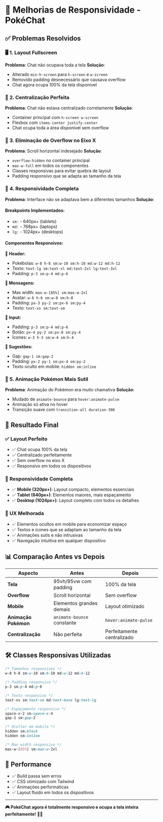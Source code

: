 # 📱 Melhorias de Responsividade - PokéChat

## ✅ **Problemas Resolvidos**

### 🖥️ **1. Layout Fullscreen**
**Problema**: Chat não ocupava toda a tela
**Solução**: 
- Alterado `min-h-screen` para `h-screen` e `w-screen`
- Removido padding desnecessário que causava overflow
- Chat agora ocupa 100% da tela disponível

### 📐 **2. Centralização Perfeita**
**Problema**: Chat não estava centralizado corretamente
**Solução**:
- Container principal com `h-screen w-screen`
- Flexbox com `items-center justify-center`
- Chat ocupa toda a área disponível sem overflow

### 🚫 **3. Eliminação de Overflow no Eixo X**
**Problema**: Scroll horizontal indesejado
**Solução**:
- `overflow-hidden` no container principal
- `max-w-full` em todos os componentes
- Classes responsivas para evitar quebra de layout
- Padding responsivo que se adapta ao tamanho da tela

### 📱 **4. Responsividade Completa**
**Problema**: Interface não se adaptava bem a diferentes tamanhos
**Solução**:

#### **Breakpoints Implementados:**
- `sm:` - 640px+ (tablets)
- `md:` - 768px+ (laptops)
- `lg:` - 1024px+ (desktops)

#### **Componentes Responsivos:**

**🔹 Header:**
- Pokébolas: `w-8 h-8 sm:w-10 sm:h-10 md:w-12 md:h-12`
- Texto: `text-lg sm:text-xl md:text-2xl lg:text-3xl`
- Padding: `p-3 sm:p-4 md:p-6`

**🔹 Mensagens:**
- Max width: `max-w-[85%] sm:max-w-2xl`
- Avatar: `w-6 h-6 sm:w-8 sm:h-8`
- Padding: `px-3 py-2 sm:px-6 sm:py-4`
- Texto: `text-xs sm:text-sm`

**🔹 Input:**
- Padding: `p-3 sm:p-4 md:p-6`
- Botão: `px-4 py-2 sm:px-8 sm:py-4`
- Ícones: `w-3 h-3 sm:w-4 sm:h-4`

**🔹 Sugestões:**
- Gap: `gap-1 sm:gap-2`
- Padding: `px-2 py-1 sm:px-4 sm:py-2`
- Texto oculto em mobile: `hidden sm:inline`

### 🎨 **5. Animação Pokémon Mais Sutil**
**Problema**: Animação do Pokémon era muito chamativa
**Solução**:
- Mudado de `animate-bounce` para `hover:animate-pulse`
- Animação só ativa no hover
- Transição suave com `transition-all duration-300`

## 🎯 **Resultado Final**

### ✅ **Layout Perfeito**
- ✅ Chat ocupa 100% da tela
- ✅ Centralizado perfeitamente
- ✅ Sem overflow no eixo X
- ✅ Responsivo em todos os dispositivos

### 📱 **Responsividade Completa**
- ✅ **Mobile (320px+)**: Layout compacto, elementos essenciais
- ✅ **Tablet (640px+)**: Elementos maiores, mais espaçamento
- ✅ **Desktop (1024px+)**: Layout completo com todos os detalhes

### 🎨 **UX Melhorada**
- ✅ Elementos ocultos em mobile para economizar espaço
- ✅ Textos e ícones que se adaptam ao tamanho da tela
- ✅ Animações sutis e não intrusivas
- ✅ Navegação intuitiva em qualquer dispositivo

## 📊 **Comparação Antes vs Depois**

| Aspecto | Antes | Depois |
|---------|-------|--------|
| **Tela** | 95vh/95vw com padding | 100% da tela |
| **Overflow** | Scroll horizontal | Sem overflow |
| **Mobile** | Elementos grandes demais | Layout otimizado |
| **Animação Pokémon** | `animate-bounce` constante | `hover:animate-pulse` |
| **Centralização** | Não perfeita | Perfeitamente centralizado |

## 🛠️ **Classes Responsivas Utilizadas**

```css
/* Tamanhos responsivos */
w-8 h-8 sm:w-10 sm:h-10 md:w-12 md:h-12

/* Padding responsivo */
p-3 sm:p-4 md:p-6

/* Texto responsivo */
text-xs sm:text-sm md:text-base lg:text-lg

/* Espaçamento responsivo */
space-x-2 sm:space-x-4
gap-1 sm:gap-2

/* Ocultar em mobile */
hidden sm:block
hidden sm:inline

/* Max width responsivo */
max-w-[85%] sm:max-w-2xl
```

## 🚀 **Performance**

- ✅ Build passa sem erros
- ✅ CSS otimizado com Tailwind
- ✅ Animações performáticas
- ✅ Layout fluido em todos os dispositivos

---

**🎮 PokéChat agora é totalmente responsivo e ocupa a tela inteira perfeitamente!** 📱✨
